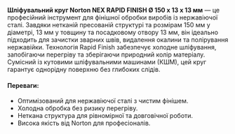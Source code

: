 **Шліфувальний круг Norton NEX RAPID FINISH Ø 150 x 13 x 13 мм** — це професійний інструмент для фінішної обробки виробів із нержавіючої сталі. Завдяки нетканій пресованій структурі та розмірам 150 мм у діаметрі, 13 мм у товщину та посадковому отвору 13 мм, він ідеально підходить для зачистки зварних швів, видалення окалини та полірування нержавійки. Технологія Rapid Finish забезпечує холодне шліфування, запобігаючи перегріву та зберігаючи природний колір матеріалу. Сумісний із кутовими шліфувальними машинами (КШМ), цей круг гарантує однорідну поверхню без глибоких слідів.

#### Переваги:

- Оптимізований для нержавіючої сталі з чистим фінішем.
- Холодна обробка без ризику перегріву.
- Неткана структура для рівномірної та довговічної роботи.
- Висока якість від Norton для професіоналів.
